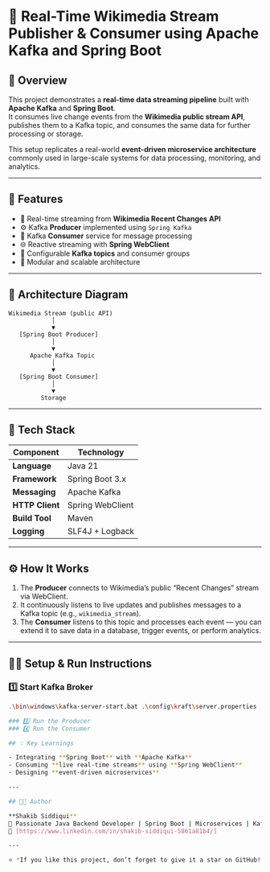 # 📡 Real-Time Wikimedia Stream Publisher & Consumer using Apache Kafka and Spring Boot

## 🧩 Overview
This project demonstrates a **real-time data streaming pipeline** built with **Apache Kafka** and **Spring Boot**.  
It consumes live change events from the **Wikimedia public stream API**, publishes them to a Kafka topic, and consumes the same data for further processing or storage.  

This setup replicates a real-world **event-driven microservice architecture** commonly used in large-scale systems for data processing, monitoring, and analytics.

---

## 🚀 Features
- 🔁 Real-time streaming from **Wikimedia Recent Changes API**
- ⚙️ Kafka **Producer** implemented using `Spring Kafka`
- 📨 Kafka **Consumer** service for message processing
- 🌐 Reactive streaming with **Spring WebClient**
- 💾 Configurable **Kafka topics** and consumer groups
- 🧠 Modular and scalable architecture

---

## 🧱 Architecture Diagram
    Wikimedia Stream (public API)
                │
                ▼
       [Spring Boot Producer]
                │
                ▼
          Apache Kafka Topic
                │
                ▼
       [Spring Boot Consumer]
                │
                ▼
             Storage


---

## 🧰 Tech Stack
| Component | Technology |
|------------|-------------|
| **Language** | Java 21 |
| **Framework** | Spring Boot 3.x |
| **Messaging** | Apache Kafka |
| **HTTP Client** | Spring WebClient |
| **Build Tool** | Maven |
| **Logging** | SLF4J + Logback |

---

## ⚙️ How It Works
1. The **Producer** connects to Wikimedia’s public “Recent Changes” stream via WebClient.  
2. It continuously listens to live updates and publishes messages to a Kafka topic (e.g., `wikimedia_stream`).  
3. The **Consumer** listens to this topic and processes each event — you can extend it to save data in a database, trigger events, or perform analytics.

---

## 🧑‍💻 Setup & Run Instructions

### 1️⃣ Start Kafka Broker
```bash
.\bin\windows\kafka-server-start.bat .\config\kraft\server.properties

### 3️⃣ Run the Producer
### 4️⃣ Run the Consumer

## 💡 Key Learnings

- Integrating **Spring Boot** with **Apache Kafka**  
- Consuming **live real-time streams** using **Spring WebClient**  
- Designing **event-driven microservices**  

---

## 👨‍💻 Author

**Shakib Siddiqui**  
💼 Passionate Java Backend Developer | Spring Boot | Microservices | Kafka  
📧 [https://www.linkedin.com/in/shakib-siddiqui-5861a81b4/]

---

⭐ *If you like this project, don’t forget to give it a star on GitHub!*



